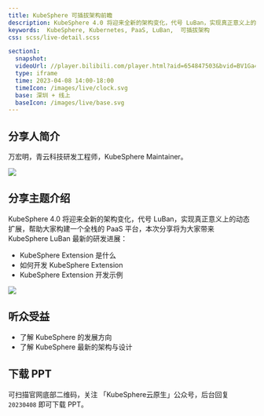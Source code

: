 ```yaml
---
title: KubeSphere 可插拔架构前瞻
description: KubeSphere 4.0 将迎来全新的架构变化，代号 LuBan，实现真正意义上的动态扩展，帮助大家构建一个全栈的 PaaS 平台，本次分享将为大家带来 KubeSphere LuBan 最新的研发进展。
keywords:  KubeSphere, Kubernetes, PaaS, LuBan,  可插拔架构
css: scss/live-detail.scss

section1:
  snapshot: 
  videoUrl: //player.bilibili.com/player.html?aid=654847503&bvid=BV1Ga4y1N71n&cid=1092251258&page=1&high_quality=1
  type: iframe
  time: 2023-04-08 14:00-18:00
  timeIcon: /images/live/clock.svg
  base: 深圳 + 线上
  baseIcon: /images/live/base.svg
---
```


## 分享人简介

万宏明，青云科技研发工程师，KubeSphere Maintainer。

![](https://pek3b.qingstor.com/kubesphere-community/images/kubesphere-meetup-shenzhen-20230408-wanhongming.jpeg)

## 分享主题介绍

KubeSphere 4.0 将迎来全新的架构变化，代号 LuBan，实现真正意义上的动态扩展，帮助大家构建一个全栈的 PaaS 平台，本次分享将为大家带来 KubeSphere LuBan 最新的研发进展：

- KubeSphere Extension 是什么
- 如何开发 KubeSphere Extension
- KubeSphere Extension 开发示例

![](https://pek3b.qingstor.com/kubesphere-community/images/kubesphere-meetup-shenzhen-wanhongming.png)

## 听众受益

- 了解 KubeSphere 的发展方向
- 了解 KubeSphere 最新的架构与设计

## 下载 PPT

可扫描官网底部二维码，关注 「KubeSphere云原生」公众号，后台回复 `20230408` 即可下载 PPT。
